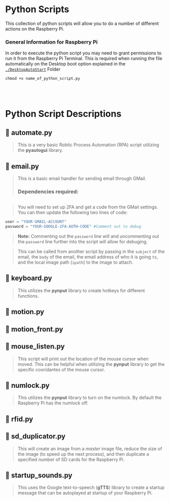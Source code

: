 # Python Scripts
This collection of python scripts will allow you to do a number of different actions on the Raspberry Pi.

### General Information for Raspberry Pi
In order to execute the python script you may need to grant permissions to run it from the Raspberry Pi Terminal. This is required when running the file automatically on the Desktop boot option explained in the [`./DesktopAutoStart`](https://github.com/captexcel/RaspberryPi/tree/main/DesktopAutoStart) Folder
```terminal
chmod +x name_of_python_script.py
```

<br/></br>
# Python Script Descriptions
## 🐍 automate.py
>This is a very basic Robtic Process Automation (RPA) script utilizing the **pyautogui** library.

## 🐍 email.py
>This is a basic email handler for sending email through GMail. 
>### Dependencies required:
```

```
>You will need to set up 2FA and get a code from the GMail settings. You can then update the following two lines of code:
```python
user = "YOUR-GMAIL-ACCOUNT"
password = "YOUR-GOOGLE-2FA-AUTH-CODE" #Comment out to debug
```
>**Note:** Commenting out the `password` line will and uncommenting out the `password` line further into the script will allow for debuging.

>This can be called from another script by passing in the `subject` of the email, the `body` of the email, the email address of who it is going `to`, and the local image path (`ipath`) to the image to attach.

## 🐍 keyboard.py
>This utilizes the **pynput** library to create hotkeys for different functions.

## 🐍 motion.py
>

## 🐍 motion_front.py
>

## 🐍 mouse_listen.py
>This script will print out the location of the mouse cursor when moved. This can be helpful when utilizing the **pynput** library to get the specific cooridantes of the mouse cursor.

## 🐍 numlock.py
>This utilizes the **pynput** library to turn on the numlock. By default the Raspberry Pi has the numlock off.

## 🐍 rfid.py
>

## 🐍 sd_duplicator.py
>This will create an image from a *master* image file, reduce the size of the image (to speed up the next process), and then duplicate a specified number  of SD cards for the Raspberry Pi.  

## 🐍 startup_sounds.py
>This uses the Google text-to-speech (**gTTS**) library to create a startup message that can be autoplayed at startup of your Raspberry Pi.
